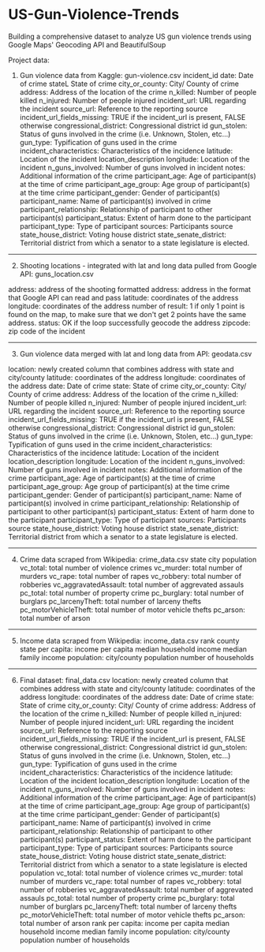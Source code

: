 # US-Gun-Violence-Trends
Building a comprehensive dataset to analyze US gun violence trends using Google Maps' Geocoding API and BeautifulSoup

Project data: 

1. Gun violence data from Kaggle: gun-violence.csv 
incident_id
date: Date of crime
stateL State of crime
city_or_county: City/ County of crime
address: Address of the location of the crime
n_killed: Number of people killed
n_injured: Number of people injured
incident_url: URL regarding the incident
source_url: Reference to the reporting source
incident_url_fields_missing: TRUE if the incident_url is present, FALSE otherwise
congressional_district: Congressional district id
gun_stolen: Status of guns involved in the crime (i.e. Unknown, Stolen, etc...)
gun_type: Typification of guns used in the crime
incident_characteristics: Characteristics of the incidence
latitude: Location of the incident
location_description
longitude: Location of the incident
n_guns_involved: Number of guns involved in incident
notes: Additional information of the crime
participant_age: Age of participant(s) at the time of crime
participant_age_group: Age group of participant(s) at the time crime
participant_gender: Gender of participant(s)
participant_name: Name of participant(s) involved in crime
participant_relationship: Relationship of participant to other participant(s)
participant_status: Extent of harm done to the participant
participant_type: Type of participant
sources: Participants source
state_house_district: Voting house district
state_senate_district: Territorial district from which a senator to a state legislature is elected.
________________________________

2. Shooting locations - integrated with lat and long data pulled from Google API: guns_location.csv

address: address of the shooting
formatted address: address in the format that Google API can read and pass
latitude: coordinates of the address
longitude: coordinates of the address
number of result: 1 if only 1 point is found on the map, to make sure that we don't get 2 points have the same address. 
status: OK if the loop successfully geocode the address 
zipcode: zip code of the incident
________________________________

3. Gun violence data merged with lat and long data from API: geodata.csv 

location: newly created column that combines address with state and city/county 
latitude: coordinates of the address
longitude: coordinates of the address
date: Date of crime
state: State of crime
city_or_county: City/ County of crime
address: Address of the location of the crime
n_killed: Number of people killed
n_injured: Number of people injured
incident_url: URL regarding the incident
source_url: Reference to the reporting source
incident_url_fields_missing: TRUE if the incident_url is present, FALSE otherwise
congressional_district: Congressional district id
gun_stolen: Status of guns involved in the crime (i.e. Unknown, Stolen, etc...)
gun_type: Typification of guns used in the crime
incident_characteristics: Characteristics of the incidence
latitude: Location of the incident
location_description
longitude: Location of the incident
n_guns_involved: Number of guns involved in incident
notes: Additional information of the crime
participant_age: Age of participant(s) at the time of crime
participant_age_group: Age group of participant(s) at the time crime
participant_gender: Gender of participant(s)
participant_name: Name of participant(s) involved in crime
participant_relationship: Relationship of participant to other participant(s)
participant_status: Extent of harm done to the participant
participant_type: Type of participant
sources: Participants source
state_house_district: Voting house district
state_senate_district: Territorial district from which a senator to a state legislature is elected.
_______________________________

4. Crime data scraped from Wikipedia: crime_data.csv
state
city
population
vc_total: total number of violence crimes 
vc_murder: total number of murders
vc_rape: total number of rapes
vc_robbery: total number of robberies
vc_aggravatedAssault: total number of aggrevated assauls
pc_total: total number of property crime
pc_burglary: total number of burglars
pc_larcenyTheft: total number of larceny thefts
pc_motorVehicleTheft: total number of motor vehicle thefts 
pc_arson: total number of arson 
_______________________________

5. Income data scraped from Wikipedia: income_data.csv
rank
county
state
per capita: income per capita
median household income
median family income
population: city/county population 
number of households 
_______________________________

6. Final dataset: final_data.csv 
location: newly created column that combines address with state and city/county 
latitude: coordinates of the address
longitude: coordinates of the address
date: Date of crime
state: State of crime
city_or_county: City/ County of crime
address: Address of the location of the crime
n_killed: Number of people killed
n_injured: Number of people injured
incident_url: URL regarding the incident
source_url: Reference to the reporting source
incident_url_fields_missing: TRUE if the incident_url is present, FALSE otherwise
congressional_district: Congressional district id
gun_stolen: Status of guns involved in the crime (i.e. Unknown, Stolen, etc...)
gun_type: Typification of guns used in the crime
incident_characteristics: Characteristics of the incidence
latitude: Location of the incident
location_description
longitude: Location of the incident
n_guns_involved: Number of guns involved in incident
notes: Additional information of the crime
participant_age: Age of participant(s) at the time of crime
participant_age_group: Age group of participant(s) at the time crime
participant_gender: Gender of participant(s)
participant_name: Name of participant(s) involved in crime
participant_relationship: Relationship of participant to other participant(s)
participant_status: Extent of harm done to the participant
participant_type: Type of participant
sources: Participants source
state_house_district: Voting house district
state_senate_district: Territorial district from which a senator to a state legislature is elected
population
vc_total: total number of violence crimes 
vc_murder: total number of murders
vc_rape: total number of rapes
vc_robbery: total number of robberies
vc_aggravatedAssault: total number of aggrevated assauls
pc_total: total number of property crime
pc_burglary: total number of burglars
pc_larcenyTheft: total number of larceny thefts
pc_motorVehicleTheft: total number of motor vehicle thefts 
pc_arson: total number of arson 
rank
per capita: income per capita
median household income
median family income
population: city/county population 
number of households 
